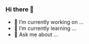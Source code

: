 ### Hi there 👋


- 🔭 I’m currently working on ...
- 🌱 I’m currently learning ...
- 💬 Ask me about ...

